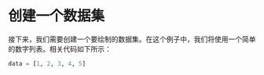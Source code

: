 # 创建一个数据集

接下来，我们需要创建一个要绘制的数据集。在这个例子中，我们将使用一个简单的数字列表。相关代码如下所示：

```python
data = [1, 2, 3, 4, 5]
```
